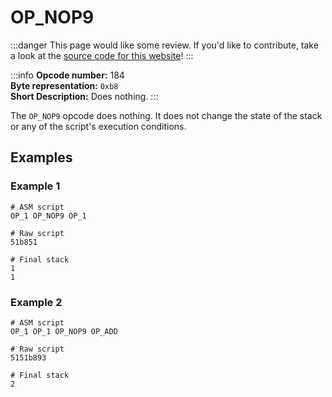 # OP_NOP9
:::danger
This page would like some review. If you'd like to contribute, take a look at the [source code for this website]!
:::

:::info
**Opcode number:** 184  
**Byte representation:** `0xb8`   
**Short Description:** Does nothing. 
:::

The `OP_NOP9` opcode does nothing. It does not change the state of the stack or any of the script's execution conditions.

## Examples
### Example 1
```shell
# ASM script
OP_1 OP_NOP9 OP_1 

# Raw script
51b851

# Final stack
1
1
```

### Example 2
```shell
# ASM script
OP_1 OP_1 OP_NOP9 OP_ADD

# Raw script
5151b893

# Final stack
2
```

[source code for this website]: https://github.com/thunderbiscuit/opcode-explained
